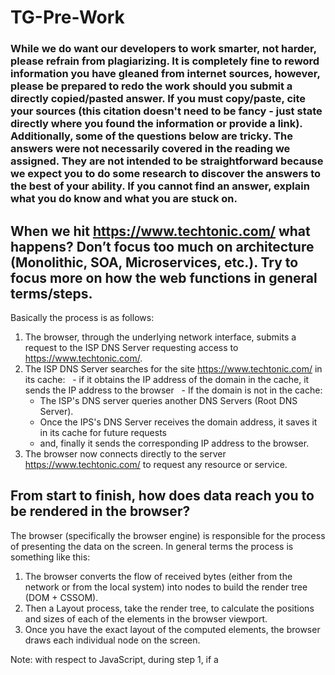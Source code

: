# TG-Pre-Work

### While we do want our developers to work smarter, not harder, please refrain from plagiarizing.  It is completely fine to reword information you have gleaned from internet sources, however, please be prepared to redo the work should you submit a directly copied/pasted answer.  If you must copy/paste, cite your sources (this citation doesn't need to be fancy - just state directly where you found the information or provide a link).  Additionally, some of the questions below are tricky.  The answers were not necessarily covered in the reading we assigned.  They are not intended to be straightforward because we expect you to do some research to discover the answers to the best of your ability.  If you cannot find an answer, explain what you do know and what you are stuck on.  

## When we hit https://www.techtonic.com/ what happens? Don’t focus too much on architecture (Monolithic, SOA, Microservices, etc.). Try to focus more on how the web functions in general terms/steps.

Basically the process is as follows:

1. The browser, through the underlying network interface, submits a request to the ISP DNS Server requesting access to https://www.techtonic.com/.
2. The ISP DNS Server searches for the site https://www.techtonic.com/ in its cache:
  - if it obtains the IP address of the domain in the cache, it sends the IP address to the browser
  - If the domain is not in the cache:
    - The ISP's DNS server queries another DNS Servers (Root DNS Server).
    - Once the IPS's DNS Server receives the domain address, it saves it in its cache for future requests
    - and, finally it sends the corresponding IP address to the browser.
3. The browser now connects directly to the server https://www.techtonic.com/ to request any resource or service.


## From start to finish, how does data reach you to be rendered in the browser?

The browser (specifically the browser engine) is responsible for the process of presenting the data on the screen. In general terms the process is something like this:

1. The browser converts the flow of received bytes (either from the network or from the local system) into nodes to build the render tree (DOM + CSSOM).
2. Then a Layout process, take the render tree, to calculate the positions and sizes of each of the elements in the browser viewport.
3. Once you have the exact layout of the computed elements, the browser draws each individual node on the screen.

Note: with respect to JavaScript, during step 1, if a <script> node is found during the construction of the DOM, it stops, until the execution of the JavaScript is finished, then the DOM continues its construction. On the other hand, JavaScript execution always waits until the CSSOM is ready.

The entire process, of the steps since the browser receives HTML, CCS and JS as bytes, and converts them into elements represented on the screen is known as THE CRITICAL RENDERING PATH.

## What code is rendered in the browser?

Specifically, the data that is rendered in the browser comes from the nodes of the Render Tree.
Which are a set of elements (texts, images, video, etc.) obtained from HTML tags, CSS styles, JavaScript, and resources (audio, video, image) from a remote server or from a local system. The browser during the execution of the Critical Rendering Path identifies the elements that it must represent on the screen.

## What is the server-side code’s main function?

In general terms, the main function is to provide access to the application's business logic services , connections to resources and databases, another business services such as messaging queue , etc. by abstracting the business logic of the presentation logic (usually on the side of the client). This code is executed on the server side (web server / enterprise server), typically written in languages such as Java, Ruby, Python, Go, among others.

## What is the client-side code’s main function?

The main function is to perform the presentation logic of a web application, as well as improve the appearance, behavior and user experience. The necessary validations and logic verifications are delegated here before sending a request to the remote server. It also handles the presentation of errors and messages suitable for the end user. This type of code is executed in the browser, and is typically written in HTML, CSS, JavaScript, React JS, etc.

## What is runtime?

A runtime, in simple terms, is an environment in which a program runs. Runtime systems are responsible for providing to the running programs with various services so they can run, these services can include: memory management, how the program should access the variables, access to system resources, mechanisms for passing parameters, etc

## How many instances of the client-side assets (HTML, CSS, JS, Images, etc.) are created?

put your answer here

## How many instances of the server-side code are available at any given time?

put your answer here

## How many instances of the databases connected to the server application are created?

First, let's clarify the term Database Instance, which generally describes a complete database environment, including RDBMS, table structure, stored procedures, and other functionalities. Thus, for example, an administrator may create multiple instances of the same database for different purposes (production, QA or development for example).

Then, being so, typically the application server will connect to a database instance to execute, for example, some SQL instructions. For this, the server will use a pool of connections that it can reuse and reassign to different requests.

Now, it may be the case, according to the architecture of the service that we are designing, that we can have a Database Cluster, or a swarm, or a Cloud Database, in which we may have multiple instances of the BD.

In any case, depending on the architecture where we are working, our server will usually go against an instance of the database regardless of the underlying implementation. But, if for example our system needs to connect to different instances of Databases, then the server will connect to the appropriate instance or appropriate instances depending on the requirement that it is processing.
